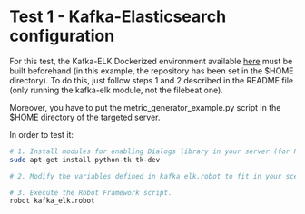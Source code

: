# Test 1 - Kafka-Elasticsearch configuration

For this test, the Kafka-ELK Dockerized environment available [here](https://github.com/5GEVE/5geve-wp4-monitoring-dockerized-env) must be built beforehand (in this example, the repository has been set in the $HOME directory). To do this, just follow steps 1 and 2 described in the README file (only running the kafka-elk module, not the filebeat one).

Moreover, you have to put the metric_generator_example.py script in the $HOME directory of the targeted server.

In order to test it:

```sh
# 1. Install modules for enabling Dialogs library in your server (for Python 2.7)
sudo apt-get install python-tk tk-dev

# 2. Modify the variables defined in kafka_elk.robot to fit in your scenario.

# 3. Execute the Robot Framework script.
robot kafka_elk.robot
```
